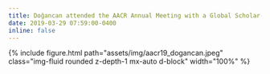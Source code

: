 ```yaml
---
title: Doğancan attended the AACR Annual Meeting with a Global Scholar-In-Training Scholarship!
date: 2019-03-29 07:59:00-0400
inline: false
---
```


{% include figure.html path="assets/img/aacr19_dogancan.jpeg" class="img-fluid rounded z-depth-1 mx-auto d-block" width="100%" %}